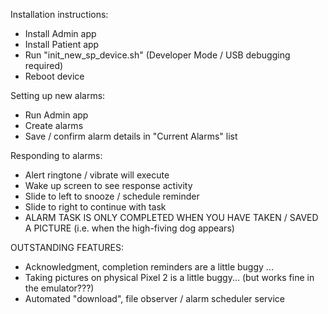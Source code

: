 Installation instructions:
- Install Admin app
- Install Patient app
- Run "init_new_sp_device.sh" (Developer Mode / USB debugging required)
- Reboot device


Setting up new alarms:
- Run Admin app
- Create alarms
- Save / confirm alarm details in "Current Alarms" list


Responding to alarms:
- Alert ringtone / vibrate will execute
- Wake up screen to see response activity
- Slide to left to snooze / schedule reminder
- Slide to right to continue with task
- ALARM TASK IS ONLY COMPLETED WHEN YOU HAVE TAKEN / SAVED A PICTURE (i.e. when the high-fiving dog appears)


OUTSTANDING FEATURES:
- Acknowledgment, completion reminders are a little buggy ...
- Taking pictures on physical Pixel 2 is a little buggy... (but works fine in the emulator???)
- Automated "download", file observer / alarm scheduler service